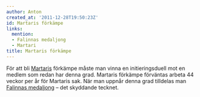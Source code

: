 ```yaml
---
author: Anton
created_at: '2011-12-28T19:50:23Z'
id: Martaris förkämpe
links:
  mention:
  - Falinnas medaljong
  - Martari
title: Martaris förkämpe
---
```


För att bli [Martaris] förkämpe måste man vinna en initieringsduell mot en medlem som redan har
denna grad. Martaris förkämpe förväntas arbeta 44 veckor per år för Martaris sak. När man uppnår
denna grad tilldelas man [Falinnas medaljong] – det skyddande tecknet.

  [Martaris]: Martari
  [Falinnas medaljong]: Falinnas_medaljong
